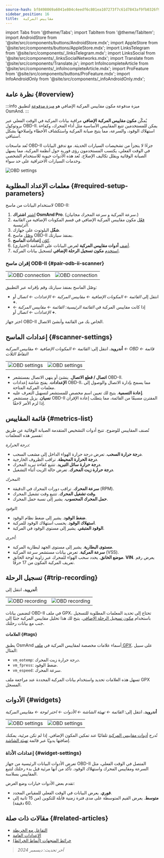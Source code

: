 ```yaml
---
source-hash: bf8498069a6041e804c4eedf6c801ea107273f7c61d7843af9fb0326f93c493d
sidebar_position: 16
title:  مقاييس المركبة
---
```

import Tabs from '@theme/Tabs';
import TabItem from '@theme/TabItem';
import AndroidStore from '@site/src/components/buttons/AndroidStore.mdx';
import AppleStore from '@site/src/components/buttons/AppleStore.mdx';
import LinksTelegram from '@site/src/components/_linksTelegram.mdx';
import LinksSocial from '@site/src/components/_linksSocialNetworks.mdx';
import Translate from '@site/src/components/Translate.js';
import InfoIncompleteArticle from '@site/src/components/_infoIncompleteArticle.mdx';
import ProFeature from '@site/src/components/buttons/ProFeature.mdx';
import InfoAndroidOnly from '@site/src/components/_infoAndroidOnly.mdx';


<InfoIncompleteArticle/>

<InfoAndroidOnly/>

## نظرة عامة {#overview}

:::info ميزة مدفوعة
مكون مقاييس المركبة الإضافي هو [ميزة مدفوعة](../purchases/index.md) لتطبيق OsmAnd.
:::

يُمكّن **مكون مقاييس المركبة الإضافي** مراقبة بيانات المركبة في الوقت الفعلي عبر بروتوكول OBD-II. يمكن للمستخدمين تتبع المقاييس الأساسية مثل أداء المحرك، وكفاءة استهلاك الوقود، والسرعة، مما يتيح صيانة المركبة واستكشاف الأخطاء وإصلاحها بشكل استباقي.

تُعد ماسحات OBD-II جزءًا لا يتجزأ من تشخيصات السيارات الحديثة. مع تدفق البيانات في الوقت الفعلي، يكتسب المستخدمون رؤى فورية حول أنظمة المركبة، مما يسهل الصيانة الوقائية ويقلل تكاليف الإصلاح. تُعد هذه الأدوات حيوية للاستخدام الشخصي وخدمات السيارات الاحترافية على حد سواء.

<Tabs groupId="operating-systems" queryString="current-os">

<TabItem value="android" label="أندرويد">

![OBD settings](@site/static/img/plugins/obd/obd_overview_2.png)

</TabItem>

</Tabs>


## معلمات الإعداد المطلوبة {#required-setup-parameters}

لاستخدام البيانات من ماسح OBD-II:

1. [اشترِ](../purchases/) **اشتراك OsmAnd Pro**. (سرعة المركبة و سرعة المحرك مجانيان.)
2. [فعّل](../plugins/index.md#enable--disable) مكون مقاييس المركبة الإضافي في قسم المكونات الإضافية من *القائمة الرئيسية*.
3. **شغّل** البلوتوث على جهازك.
4. [وصّل](#pair-odb-ii-scanner) ماسح OBD-II بمنفذ سيارتك.
5. [كوّن](#scanner-settings) **إعدادات الماسح**.
6. [أضف](#widgets) **أدوات مقاييس المركبة** لعرض البيانات على الشاشة (اختياري).
7. [استخدم](#trip-recording) **مكون تسجيل الرحلة الإضافي** لتسجيل بيانات المركبة.


### إقران ماسح ODB-II {#pair-odb-ii-scanner}

| | |
|--|--|
|![OBD connection](@site/static/img/plugins/obd/obd_connect.png)|![OBD connection](@site/static/img/plugins/obd/obd_connect_2.png)|

وصّل الماسح بمنفذ سيارتك وقم بإقرانه عبر التطبيق:

- انتقل إلى *القائمة ← المكونات الإضافية ← مقاييس المركبة ← الإعدادات ← اتصال* أو **+**.
- إذا كانت مقاييس المركبة في *القائمة الرئيسية*: *القائمة ← مقاييس المركبة ← الإعدادات ← اتصال* أو **+**.

اختر جهاز OBD-II الخاص بك من القائمة وأنشئ الاتصال.


## إعدادات الماسح {#scanner-settings}

**أندرويد.** انتقل إلى: *القائمة ← المكونات الإضافية ← مقاييس المركبة ← OBD ← قائمة النقاط الثلاث*

| | |
|--|--|
|![OBD settings](@site/static/img/plugins/obd/obd_settings.png)|![OBD settings](@site/static/img/plugins/obd/obd_settings_1.png)|

- **اتصال / قطع الاتصال**. ينشئ أو ينهي الاتصال بمستشعر OBD-II.
- **الإعدادات**. يفتح شاشة إعدادات OBD-II، مما يسمح بإدارة الاتصال والوصول إلى معلمات المركبة المتاحة.
- **إعادة التسمية**. يتيح لك تعيين اسم مخصص للمستشعر لتسهيل التعرف عليه.
- **نسيان**. يزيل مستشعر OBD-II المقترن مسبقًا من القائمة، مما يتطلب إعادة الإقران إذا لزم الأمر لاحقًا.


## قائمة المقاييس {#metrics-list}

تُصنف المقاييس للوضوح. تتيح أدوات التشخيص المتقدمة الصيانة الوقائية عن طريق تفسير هذه المعلمات:

*درجة الحرارة:*

- **درجة حرارة السحب**. تعرض درجة حرارة الهواء الداخل إلى مشعب السحب.
- **درجة الحرارة المحيطة**. تراقب الظروف الخارجية.
- **درجة حرارة سائل التبريد**. تتتبع كفاءة تبريد المحرك.
- **درجة حرارة زيت المحرك**. تعرض حالة الزيت أثناء التشغيل.

*المحرك:*

- **سرعة المحرك**. تراقب دورات المحرك في الدقيقة (RPM).
- **وقت تشغيل المحرك**. تتتبع وقت تشغيل المحرك.
- **حمل المحرك المحسوب**. يشير إلى نسبة حمل المحرك.

*الوقود:*

- **ضغط الوقود**. يشير إلى ضغط نظام الوقود.
- **استهلاك الوقود**. يحسب استهلاك الوقود للمركبة.
- **الوقود المتبقي**. يشير إلى مستوى الوقود في المركبة.

*أخرى:*

- **مستوى البطارية**. يشير إلى مستوى الجهد لبطارية المركبة.
- **سرعة المركبة**. تعرض بيانات مستشعر سرعة المركبة (VSS).
- **موضع الخانق**. يحدد سحب الهواء للمحرك عبر زاوية لوحة الخانق.
  **VIN**. يعرض رقم تعريف المركبة المكون من 17 حرفًا.


## تسجيل الرحلة {#trip-recording}

**أندرويد.** انتقل إلى: *<Translate android="true" ids="shared_string_menu,plugins_menu_group,record_plugin_name,shared_string_settings,data_settings,record_obd_data"/>*

| | |
|--|--|
|![OBD recording](@site/static/img/plugins/obd/obd_recording.png)| ![OBD recording](@site/static/img/plugins/obd/obd_recording_1.png)|

لتضمين بيانات OBD-II في ملف GPX، تحتاج إلى تحديد المعلمات المطلوبة للتسجيل باستخدام [مكون تسجيل الرحلة الإضافي](../plugins/trip-recording.md#recording-settings). يتيح لك هذا تحليل مقاييس المركبة جنبًا إلى جنب مع بيانات رحلتك.

#### العلامات {#tags}

يطبق OsmAnd أسماء علامات مخصصة لمقاييس المركبة في [ملف GPX](../plugins/trip-recording.md#recorded-gpx-file). على سبيل المثال:

- `vm_eotemp`: درجة حرارة زيت المحرك.
- `vm_fpress`: ضغط الوقود.
- `vm_espeed`: سرعة المحرك.

تسهل هذه العلامات تحديد واستخدام بيانات المركبة المحددة عند مراجعة ملف GPX المسجل.


## الأدوات {#widgets}

**أندرويد.** انتقل إلى: *القائمة ← تهيئة الشاشة ← الأدوات ← اختر لوحة ← مقاييس المركبة*

| | |
|--|--|
|![OBD settings](@site/static/img/plugins/obd/obd_widget_1.png)| ![OBD settings](@site/static/img/plugins/obd/obd_widget.png)|

تُدرج [أدوات مقاييس المركبة](../widgets/info-widgets.md#vehicle-metrics-widgets) تلقائيًا عند تمكين المكون الإضافي. إذا لم تكن مرئية، يمكنك إضافتها يدويًا عبر قائمة [تهيئة الشاشة](../widgets/configure-screen.md).

### إعدادات الأداة {#widget-settings}

تعرض الأدوات البيانات الرئيسية من جهاز OBD-II المتصل في الوقت الفعلي، مثل السرعة ومقاييس المحرك واستهلاك الوقود. تأكد من أنها مرئية قبل بدء رحلتك لتتبع المقاييس بسلاسة.

تقدم بعض الأدوات خيارات وضع العرض:

- **فوري**. يعرض البيانات في الوقت الفعلي للمقياس المحدد.
- **متوسط**. يعرض القيم المتوسطة على مدى فترة زمنية قابلة للتكوين (من 15 ثانية إلى 60 دقيقة).


## مقالات ذات صلة {#related-articles}

- [التفاعل مع الخريطة](../../user/map/interact-with-map.md)
- [الإعدادات العامة](../../user/personal/global-settings.md)
- [خرائط المتجهات (أنماط الخرائط)](../../user/map/vector-maps.md)

> *آخر تحديث: ديسمبر 2024*